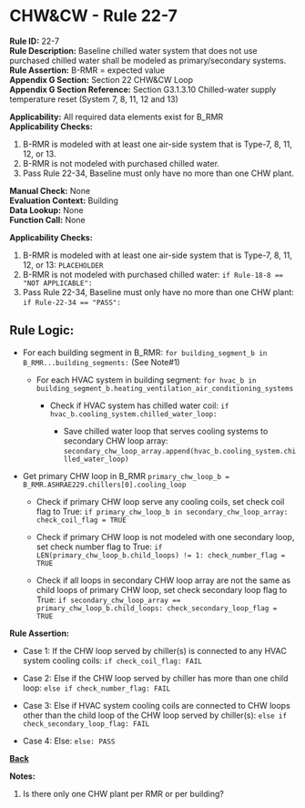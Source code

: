 
# CHW&CW - Rule 22-7  

**Rule ID:** 22-7  
**Rule Description:** Baseline chilled water system that does not use purchased chilled water shall be modeled as primary/secondary systems.  
**Rule Assertion:** B-RMR = expected value  
**Appendix G Section:** Section 22 CHW&CW Loop  
**Appendix G Section Reference:** Section G3.1.3.10 Chilled-water supply temperature reset (System 7, 8, 11, 12 and 13)  

**Applicability:** All required data elements exist for B_RMR  
**Applicability Checks:**  

1. B-RMR is modeled with at least one air-side system that is Type-7, 8, 11, 12, or 13.
2. B-RMR is not modeled with purchased chilled water.
3. Pass Rule 22-34, Baseline must only have no more than one CHW plant.

**Manual Check:** None  
**Evaluation Context:** Building  
**Data Lookup:** None  
**Function Call:** None  

**Applicability Checks:**  

1. B-RMR is modeled with at least one air-side system that is Type-7, 8, 11, 12, or 13: `PLACEHOLDER`
2. B-RMR is not modeled with purchased chilled water: `if Rule-18-8 == "NOT APPLICABLE":`
3. Pass Rule 22-34, Baseline must only have no more than one CHW plant: `if Rule-22-34 == "PASS":`

## Rule Logic:  

- For each building segment in B_RMR: `for building_segment_b in B_RMR...building_segments:` (See Note#1)

  - For each HVAC system in building segment: `for hvac_b in building_segment_b.heating_ventilation_air_conditioning_systems`

    - Check if HVAC system has chilled water coil: `if hvac_b.cooling_system.chilled_water_loop:`

      - Save chilled water loop that serves cooling systems to secondary CHW loop array: `secondary_chw_loop_array.append(hvac_b.cooling_system.chilled_water_loop)`

- Get primary CHW loop in B_RMR `primary_chw_loop_b = B_RMR.ASHRAE229.chillers[0].cooling_loop`

  - Check if primary CHW loop serve any cooling coils, set check coil flag to True: `if primary_chw_loop_b in secondary_chw_loop_array: check_coil_flag = TRUE`

  - Check if primary CHW loop is not modeled with one secondary loop, set check number flag to True: `if LEN(primary_chw_loop_b.child_loops) != 1: check_number_flag = TRUE`

  - Check if all loops in secondary CHW loop array are not the same as child loops of primary CHW loop, set check secondary loop flag to True: `if secondary_chw_loop_array == primary_chw_loop_b.child_loops: check_secondary_loop_flag = TRUE`

**Rule Assertion:**

- Case 1: If the CHW loop served by chiller(s) is connected to any HVAC system cooling coils: `if check_coil_flag: FAIL`

- Case 2: Else if the CHW loop served by chiller has more than one child loop: `else if check_number_flag: FAIL`

- Case 3: Else if HVAC system cooling coils are connected to CHW loops other than the child loop of the CHW loop served by chiller(s): `else if check_secondary_loop_flag: FAIL`

- Case 4: Else: `else: PASS`

**[Back](../_toc.md)**

**Notes:**

1. Is there only one CHW plant per RMR or per building?

